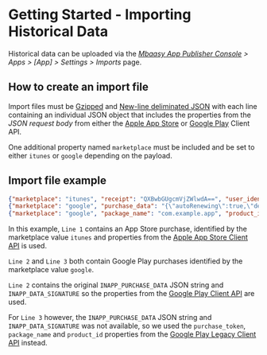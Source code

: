 # Getting Started - Importing Historical Data

Historical data can be uploaded via the *[Mbaasy App Publisher Console](https://console.mbaasy.com) > Apps > [App] > Settings > Imports* page.

## How to create an import file

Import files must be [Gzipped](https://en.wikipedia.org/wiki/Gzip) and [New-line deliminated JSON](http://ndjson.org/) with each line containing an individual JSON object that includes the properties from the *JSON request body* from either the [Apple App Store](/client_api/apple_app_store) or [Google Play](/client_api/google_play) Client API.

One additional property named `marketplace` must be included and be set to either `itunes` or `google` depending on the payload.

## Import file example

```json
{"marketplace": "itunes", "receipt": "QXBwbGUgcmVjZWlwdA==", "user_identifer": "42", "ip_address": "156.33.241.5", "metadata": {"campaign_id": "99"}}
{"marketplace": "google", "purchase_data": "{\"autoRenewing\":true,\"developerPayload\":{\"uid\":\"42\"},\"packageName\":\"com.example.app\",\"productId\":\"premium.1.month\",\"purchaseState\":0,\"purchaseStateEnum\":\"PURCHASED\",\"purchaseTime\":1491983056073,\"purchaseToken\":\"Lh27.AO-sER_DvQ_fEChr-XA6sK\", \"orderId\": \"GPA.1234-5678-9123-45678\"}", "purchase_signature": "UHVyY2hhc2Ugc2lnbmF0dXJl", "user_identifer": "23", "ip_address": "99.88.77.00", "metadata": {"campaign_id": "99"}}
{"marketplace": "google", "package_name": "com.example.app", "product_id": "premium.1.month", "order_id": "GPA.1234-5678-9123-45678", "user_identifer": "120", "ip_address": "88.77.66.55", "metadata": {"campaign_id": "99"}}
```

In this example, `Line 1` contains an App Store purchase, identified by the marketplace value `itunes` and properties from the [Apple App Store Client API](/client_api/apple_app_store) is used.

`Line 2` and `Line 3` both contain Google Play purchases identified by the marketplace value `google`.

`Line 2` contains the original `INAPP_PURCHASE_DATA` JSON string and `INAPP_DATA_SIGNATURE` so the properties from the [Google Play Client API](/client_api/google_play) are used.

For `Line 3` however, the `INAPP_PURCHASE_DATA` JSON string and `INAPP_DATA_SIGNATURE` was not available, so we used the `purchase_token`, `package_name` and `product_id` properties from the [Google Play Legacy Client API](/client_api/legacy_google_play) instead.
